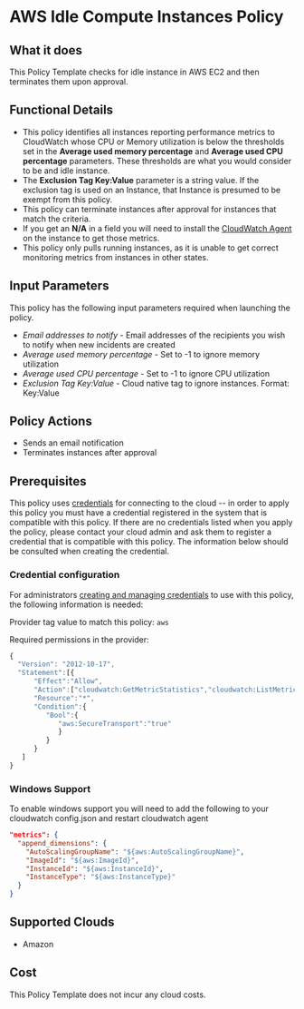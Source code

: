 # AWS Idle Compute Instances Policy

## What it does

This Policy Template checks for idle instance in AWS EC2 and then terminates them upon approval.

## Functional Details

- This policy identifies all instances reporting performance metrics to CloudWatch whose CPU or Memory utilization is below the thresholds set in the **Average used memory percentage** and **Average used CPU percentage** parameters. These thresholds are what you would consider to be and idle instance.
- The **Exclusion Tag Key:Value** parameter is a string value. If the exclusion tag is used on an Instance, that Instance is presumed to be exempt from this policy.
- This policy can terminate instances after approval for instances that match the criteria.
- If you get an **N/A** in a field you will need to install the [CloudWatch Agent](https://docs.aws.amazon.com/AmazonCloudWatch/latest/monitoring/Install-CloudWatch-Agent.html) on the instance to get those metrics.
- This policy only pulls running instances, as it is unable to get correct monitoring metrics from instances in other states.

## Input Parameters

This policy has the following input parameters required when launching the policy.

- *Email addresses to notify* - Email addresses of the recipients you wish to notify when new incidents are created
- *Average used memory percentage* - Set to -1 to ignore memory utilization
- *Average used CPU percentage* - Set to -1 to ignore CPU utilization
- *Exclusion Tag Key:Value* - Cloud native tag to ignore instances. Format: Key:Value

## Policy Actions

- Sends an email notification
- Terminates instances after approval

## Prerequisites

This policy uses [credentials](https://docs.rightscale.com/policies/users/guides/credential_management.html) for connecting to the cloud -- in order to apply this policy you must have a credential registered in the system that is compatible with this policy. If there are no credentials listed when you apply the policy, please contact your cloud admin and ask them to register a credential that is compatible with this policy. The information below should be consulted when creating the credential.

### Credential configuration

For administrators [creating and managing credentials](https://docs.rightscale.com/policies/users/guides/credential_management.html) to use with this policy, the following information is needed:

Provider tag value to match this policy: `aws`

Required permissions in the provider:

```javascript
{
  "Version": "2012-10-17",
  "Statement":[{
      "Effect":"Allow",
      "Action":["cloudwatch:GetMetricStatistics","cloudwatch:ListMetrics"],
      "Resource":"*",
      "Condition":{
         "Bool":{
            "aws:SecureTransport":"true"
            }
         }
      }
   ]
}
```

### Windows Support

To enable windows support you will need to add the following to your cloudwatch config.json and restart cloudwatch agent

```json
"metrics": {
  "append_dimensions": {
    "AutoScalingGroupName": "${aws:AutoScalingGroupName}",
    "ImageId": "${aws:ImageId}",
    "InstanceId": "${aws:InstanceId}",
    "InstanceType": "${aws:InstanceType}"
  }
}
```

## Supported Clouds

- Amazon

## Cost

This Policy Template does not incur any cloud costs.
